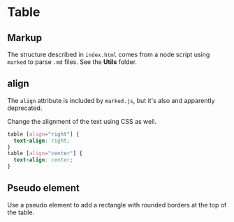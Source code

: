# Table

## Markup

The structure described in `index.html` comes from a node script using `marked` to parse `.md` files. See the **Utils** folder.

## align

The `align` attribute is included by `marked.js`, but it's also and apparently deprecated.

Change the alignment of the text using CSS as well.

```css
table [align="right"] {
  text-align: right;
}
table [align="center"] {
  text-align: center;
}
```

## Pseudo element

Use a pseudo element to add a rectangle with rounded borders at the top of the table.
